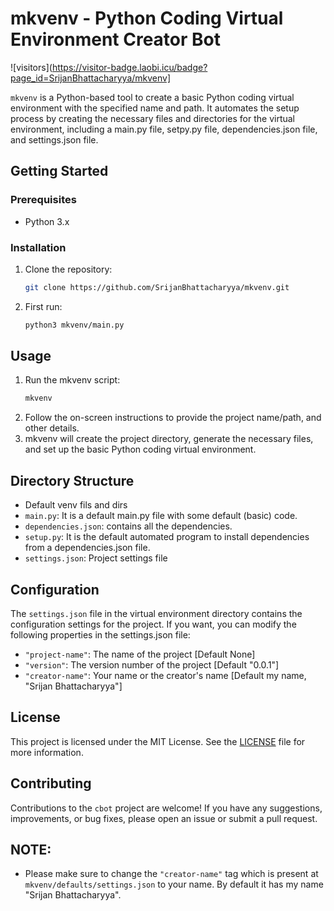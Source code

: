 # mkvenv - Python Coding Virtual Environment Creator Bot

![visitors](https://visitor-badge.laobi.icu/badge?page_id=SrijanBhattacharyya/mkvenv]

`mkvenv` is a Python-based tool to create a basic Python coding virtual environment with the specified name and path. It automates the setup process by creating the necessary files and directories for the virtual environment, including a main.py file, setpy.py file, dependencies.json file, and settings.json file.

## Getting Started
### Prerequisites

- Python 3.x

### Installation

1. Clone the repository:
    ```bash
    git clone https://github.com/SrijanBhattacharyya/mkvenv.git
2. First run:
    ```bash
    python3 mkvenv/main.py
## Usage
1. Run the mkvenv script:
    ```bash
    mkvenv
2. Follow the on-screen instructions to provide the project name/path, and other details.
3. mkvenv will create the project directory, generate the necessary files, and set up the basic Python coding virtual environment.

## Directory Structure
- Default venv fils and dirs
- `main.py`: It is a default main.py file with some default (basic) code. 
- `dependencies.json`: contains all the dependencies.
- `setup.py`: It is the default automated program to install dependencies from a dependencies.json file.
- `settings.json`: Project settings file

## Configuration
The `settings.json` file in the virtual environment directory contains the configuration settings for the project. If you want, you can modify the following properties in the settings.json file:

- `"project-name"`: The name of the project [Default None]
- `"version"`: The version number of the project [Default "0.0.1"]
- `"creator-name"`: Your name or the creator's name [Default my name, "Srijan Bhattacharyya"]


## License
This project is licensed under the MIT License. See the [LICENSE](LICENSE) file for more information.

## Contributing
Contributions to the `cbot` project are welcome! If you have any suggestions, improvements, or bug fixes, please open an issue or submit a pull request.

## NOTE:
- Please make sure to change the `"creator-name"` tag which is present at `mkvenv/defaults/settings.json` to your name. By default it has my name "Srijan Bhattacharyya".
